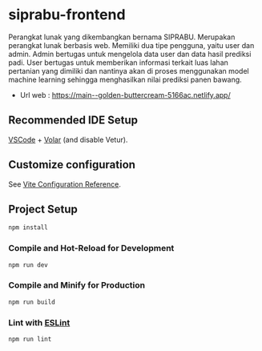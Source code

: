 # siprabu-frontend

Perangkat lunak yang dikembangkan bernama SIPRABU. Merupakan perangkat lunak berbasis web. Memiliki dua tipe pengguna, yaitu user dan admin. Admin bertugas untuk mengelola data user dan data hasil prediksi padi. User bertugas untuk memberikan informasi terkait luas lahan pertanian yang dimiliki dan nantinya akan di proses menggunakan model machine learning sehingga menghasilkan nilai prediksi panen bawang.

- Url web : https://main--golden-buttercream-5166ac.netlify.app/


## Recommended IDE Setup

[VSCode](https://code.visualstudio.com/) + [Volar](https://marketplace.visualstudio.com/items?itemName=Vue.volar) (and disable Vetur).

## Customize configuration

See [Vite Configuration Reference](https://vitejs.dev/config/).

## Project Setup

```sh
npm install
```

### Compile and Hot-Reload for Development

```sh
npm run dev
```

### Compile and Minify for Production

```sh
npm run build
```

### Lint with [ESLint](https://eslint.org/)

```sh
npm run lint
```
